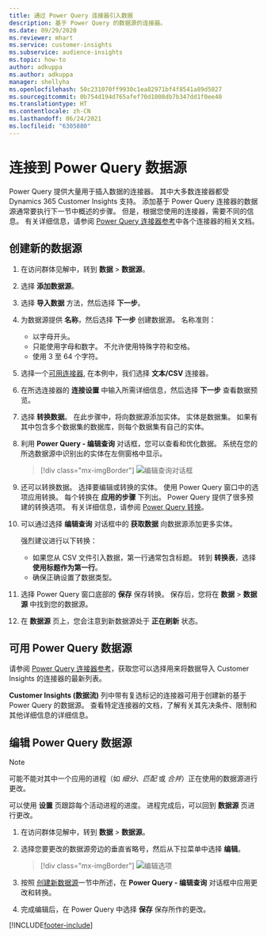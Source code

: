 ```yaml
---
title: 通过 Power Query 连接器引入数据
description: 基于 Power Query 的数据源的连接器。
ms.date: 09/29/2020
ms.reviewer: mhart
ms.service: customer-insights
ms.subservice: audience-insights
ms.topic: how-to
author: adkuppa
ms.author: adkuppa
manager: shellyha
ms.openlocfilehash: 50c231070ff9930c1ea82971bf4f8541a89d5027
ms.sourcegitcommit: 0b754d194d765afef70d1008db7b347dd1f0ee40
ms.translationtype: HT
ms.contentlocale: zh-CN
ms.lasthandoff: 06/24/2021
ms.locfileid: "6305880"
---
```

# <a name="connect-to-a-power-query-data-source"></a>连接到 Power Query 数据源

Power Query 提供大量用于插入数据的连接器。 其中大多数连接器都受 Dynamics 365 Customer Insights 支持。 添加基于 Power Query 连接器的数据源通常要执行下一节中概述的步骤。 但是，根据您使用的连接器，需要不同的信息。 有关详细信息，请参阅 [Power Query 连接器参考](/power-query/connectors/)中各个连接器的相关文档。

## <a name="create-a-new-data-source"></a>创建新的数据源

1. 在访问群体见解中，转到 **数据** > **数据源**。

1. 选择 **添加数据源**。

1. 选择 **导入数据** 方法，然后选择 **下一步**。

1. 为数据源提供 **名称**，然后选择 **下一步** 创建数据源。 名称准则： 
   - 以字母开头。
   - 只能使用字母和数字。 不允许使用特殊字符和空格。
   - 使用 3 至 64 个字符。

1. 选择一个[可用连接器](#available-power-query-data-sources), 在本例中，我们选择 **文本/CSV** 连接器。

1. 在所选连接器的 **连接设置** 中输入所需详细信息，然后选择 **下一步** 查看数据预览。

1. 选择 **转换数据**。 在此步骤中，将向数据源添加实体。 实体是数据集。 如果有其中包含多个数据集的数据库，则每个数据集有自己的实体。

1. 利用 **Power Query - 编辑查询** 对话框，您可以查看和优化数据。 系统在您的所选数据源中识别出的实体在左侧窗格中显示。

   > [!div class="mx-imgBorder"]
   > ![编辑查询对话框](media/data-manager-configure-edit-queries.png "编辑查询对话框")

1. 还可以转换数据。 选择要编辑或转换的实体。 使用 Power Query 窗口中的选项应用转换。 每个转换在 **应用的步骤** 下列出。 Power Query 提供了很多预建的转换选项。 有关详细信息，请参阅 [Power Query 转换](/power-query/power-query-what-is-power-query#transformations)。

1. 可以通过选择 **编辑查询** 对话框中的 **获取数据** 向数据源添加更多实体。

   强烈建议进行以下转换：

   - 如果您从 CSV 文件引入数据，第一行通常包含标题。 转到 **转换表**，选择 **使用标题作为第一行**。
   - 确保正确设置了数据类型。

1. 选择 Power Query 窗口底部的 **保存** 保存转换。 保存后，您将在 **数据** > **数据源** 中找到您的数据源。

1. 在 **数据源** 页上，您会注意到新数据源处于 **正在刷新** 状态。

## <a name="available-power-query-data-sources"></a>可用 Power Query 数据源

请参阅 [Power Query 连接器参考](/power-query/connectors/)，获取您可以选择用来将数据导入 Customer Insights 的连接器的最新列表。 

**Customer Insights (数据流)** 列中带有复选标记的连接器可用于创建新的基于 Power Query 的数据源。 查看特定连接器的文档，了解有关其先决条件、限制和其他详细信息的详细信息。

## <a name="edit-power-query-data-sources"></a>编辑 Power Query 数据源

> [!NOTE]
> 可能不能对其中一个应用的进程（如 *细分*、*匹配* 或 *合并*）正在使用的数据源进行更改。 
>
> 可以使用 **设置** 页跟踪每个活动进程的进度。 进程完成后，可以回到 **数据源** 页进行更改。

1. 在访问群体见解中，转到 **数据** > **数据源**。

2. 选择您要更改的数据源旁边的垂直省略号，然后从下拉菜单中选择 **编辑**。

   > [!div class="mx-imgBorder"]
   > ![编辑选项](media/edit-option-data-sources.png "编辑选项")

3. 按照 [创建新数据源](#create-a-new-data-source)一节中所述，在 **Power Query - 编辑查询** 对话框中应用更改和转换。

4. 完成编辑后，在 Power Query 中选择 **保存** 保存所作的更改。


[!INCLUDE[footer-include](../includes/footer-banner.md)]
